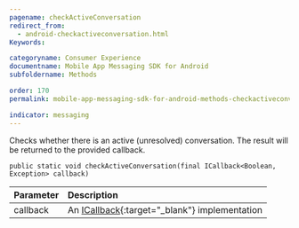 ```yaml
---
pagename: checkActiveConversation
redirect_from:
  - android-checkactiveconversation.html
Keywords:

categoryname: Consumer Experience
documentname: Mobile App Messaging SDK for Android
subfoldername: Methods

order: 170
permalink: mobile-app-messaging-sdk-for-android-methods-checkactiveconversation.html

indicator: messaging
---
```


Checks whether there is an active (unresolved) conversation. The result will be returned to the provided callback.

`public static void checkActiveConversation(final ICallback<Boolean, Exception> callback)`

| Parameter | Description |
| :--- | :--- |
| callback | An [ICallback](android-callbacks-index.html){:target="_blank"} implementation |

